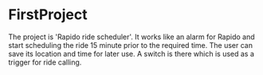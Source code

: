 # FirstProject
The project is 'Rapido ride scheduler'. It works like an alarm for Rapido and start scheduling the ride 15 minute prior to the required time. The user can save 
its location and time for later use. A switch is there which is used as a trigger for ride calling.
